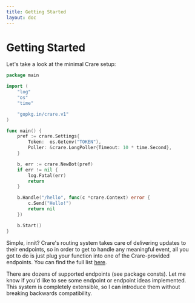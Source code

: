 ```yaml
---
title: Getting Started
layout: doc
---
```


# Getting Started
Let's take a look at the minimal Crare setup:
```go
package main

import (
	"log"
	"os"
	"time"

	"gopkg.in/crare.v1"
)

func main() {
	pref := crare.Settings{
		Token:  os.Getenv("TOKEN"),
		Poller: &crare.LongPoller{Timeout: 10 * time.Second},
	}

	b, err := crare.NewBot(pref)
	if err != nil {
		log.Fatal(err)
		return
	}

	b.Handle("/hello", func(c *crare.Context) error {
		c.Send("Hello!")
		return nil
	})

	b.Start()
}

```

Simple, innit? Crare's routing system takes care of delivering updates to their endpoints, so in order to get to handle any meaningful event, all you got to do is just plug your function into one of the Crare-provided endpoints. You can find the full list [here](https://godoc.org/gopkg.in/crare.v1#pkg-constants).

There are dozens of supported endpoints (see package consts). Let me know if you'd like to see some endpoint or endpoint ideas implemented. This system is completely extensible, so I can introduce them without breaking backwards compatibility.